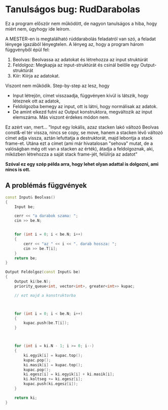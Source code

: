 # Tanulságos bug: RudDarabolas

Ez a program először nem működött, de nagyon tanulságos a hiba, hogy miért nem, úgyhogy ide leírom.

A MESTER-en is megtalálható rúddarabolás feladatról van szó, a feladat lényege igazából lényegtelen. A lényeg az, hogy a program három függvényből épül fel:
    
1. Beolvas: Beolvassa az adatokat és létrehozza az input struktúrát
2. Feldolgoz: Megkapja az input-struktúrát és csinál belőle egy Output-struktúrát
3. Kiír: Kiírja az adatokat.

Viszont nem működik. Step-by-step az lesz, hogy 
- Input létrejön, címet visszaadja, függvényen kívül is látszik, hogy léteznek ott az adatok, 
- Feldolgozba bemegy az input, ott is látni, hogy normálisak az adatok.
- De amint elkezd futni az Output konstruktora, megváltozik az input elemszáma. Más viszont érdekes módon nem.

Ez azért van, mert...
"Input egy lokális, azaz stacken lakó változó
Beolvas const&-el tér vissza, nincs se copy, se move, hanem a stacken lévő változó címet adja vissza, 
aztán lefuttatja a destruktorát, majd lebontja a stack frame-et. 
Utána ezt a címet (ami már hivatalosan "sehova" mutat, de a valóságban még ott van a stacken az érték), 
átadja a feldolgoznak, aki, miközben létrehozza a saját stack frame-jét, felülírja az adatot"
    
**Szóval ez egy szép példa arra, hogy lehet olyan adattal is dolgozni, ami nincs is ott.**

## A problémás függvények
```cpp
const Input& Beolvas()
{
    Input be;

    cerr << "a darabok szama: ";
    cin >> be.N;


    for (int i = 0; i < be.N; i++)
    {
        cerr << "az " << i << ". darab hossza: ";
        cin >> be.T[i];
    }
    return be;
}

Output Feldolgoz(const Input& be)
{
    Output ki(be.N);
    priority_queue<int, vector<int>, greater<int>> kupac;

    // ezt majd a konstruktorba



    for (int i = 0; i < be.N; i++)
    {
        kupac.push(be.T[i]);
    }



    for (int i = ki.N - 1; i >= 0; i--)
    {
        ki.egyik[i] = kupac.top();
        kupac.pop();
        ki.masik[i] = kupac.top();
        kupac.pop();
        ki.egesz[i] = ki.egyik[i] + ki.masik[i];
        ki.koltseg += ki.egesz[i];
        kupac.push(ki.egesz[i]);
    }

    return ki;
}
```